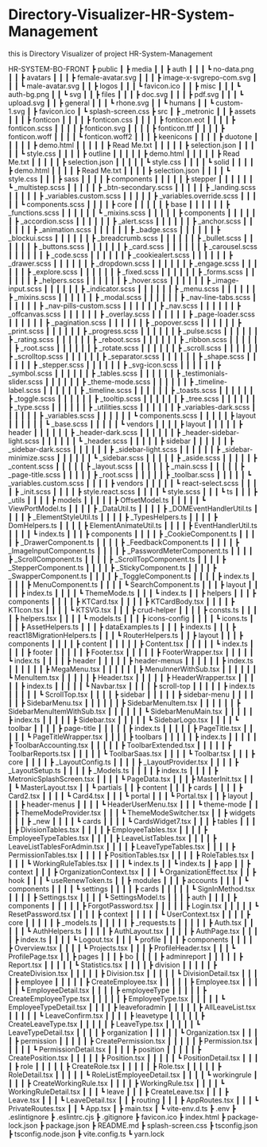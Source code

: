 # Directory-Visualizer-HR-System-Management
this is Directory Visualizer of project HR-System-Management

HR-SYSTEM-BO-FRONT
 ┣ public
 ┃  ┣ media
 ┃  ┃  ┣ auth
 ┃  ┃  ┃  ┗ no-data.png
 ┃  ┃  ┣ avatars
 ┃  ┃  ┃  ┣ female-avatar.svg
 ┃  ┃  ┃  ┣ image-x-svgrepo-com.svg
 ┃  ┃  ┃  ┗ male-avatar.svg
 ┃  ┃  ┣ logos
 ┃  ┃  ┃  ┗ favicon.ico
 ┃  ┃  ┣ misc
 ┃  ┃  ┃  ┗ auth-bg.png
 ┃  ┃  ┗ svg
 ┃  ┃     ┣ files
 ┃  ┃     ┃  ┣ doc.svg
 ┃  ┃     ┃  ┣ pdf.svg
 ┃  ┃     ┃  ┗ upload.svg
 ┃  ┃     ┣ general
 ┃  ┃     ┃  ┗ rhone.svg
 ┃  ┃     ┗ humans
 ┃  ┃        ┗ custom-1.svg
 ┃  ┣ favicon.ico
 ┃  ┗ splash-screen.css
 ┣ src
 ┃  ┣ _metronic
 ┃  ┃  ┣ assets
 ┃  ┃  ┃  ┣ fonticon
 ┃  ┃  ┃  ┃  ┣ fonticon.css
 ┃  ┃  ┃  ┃  ┣ fonticon.eot
 ┃  ┃  ┃  ┃  ┣ fonticon.scss
 ┃  ┃  ┃  ┃  ┣ fonticon.svg
 ┃  ┃  ┃  ┃  ┣ fonticon.ttf
 ┃  ┃  ┃  ┃  ┣ fonticon.woff
 ┃  ┃  ┃  ┃  ┗ fonticon.woff2
 ┃  ┃  ┃  ┣ keenicons
 ┃  ┃  ┃  ┃  ┣ duotone
 ┃  ┃  ┃  ┃  ┃  ┣ demo.html
 ┃  ┃  ┃  ┃  ┃  ┣ Read Me.txt
 ┃  ┃  ┃  ┃  ┃  ┣ selection.json
 ┃  ┃  ┃  ┃  ┃  ┗ style.css
 ┃  ┃  ┃  ┃  ┣ outline
 ┃  ┃  ┃  ┃  ┃  ┣ demo.html
 ┃  ┃  ┃  ┃  ┃  ┣ Read Me.txt
 ┃  ┃  ┃  ┃  ┃  ┣ selection.json
 ┃  ┃  ┃  ┃  ┃  ┗ style.css
 ┃  ┃  ┃  ┃  ┗ solid
 ┃  ┃  ┃  ┃     ┣ demo.html
 ┃  ┃  ┃  ┃     ┣ Read Me.txt
 ┃  ┃  ┃  ┃     ┣ selection.json
 ┃  ┃  ┃  ┃     ┗ style.css
 ┃  ┃  ┃  ┣ sass
 ┃  ┃  ┃  ┃  ┣ components
 ┃  ┃  ┃  ┃  ┃  ┣ stepper
 ┃  ┃  ┃  ┃  ┃  ┃  ┗ _multistep.scss
 ┃  ┃  ┃  ┃  ┃  ┣ _btn-secondary.scss
 ┃  ┃  ┃  ┃  ┃  ┣ _landing.scss
 ┃  ┃  ┃  ┃  ┃  ┣ _variables.custom.scss
 ┃  ┃  ┃  ┃  ┃  ┣ _variables.override.scss
 ┃  ┃  ┃  ┃  ┃  ┗ components.scss
 ┃  ┃  ┃  ┃  ┣ core
 ┃  ┃  ┃  ┃  ┃  ┣ base
 ┃  ┃  ┃  ┃  ┃  ┃  ┣ _functions.scss
 ┃  ┃  ┃  ┃  ┃  ┃  ┗ _mixins.scss
 ┃  ┃  ┃  ┃  ┃  ┣ components
 ┃  ┃  ┃  ┃  ┃  ┃  ┣ _accordion.scss
 ┃  ┃  ┃  ┃  ┃  ┃  ┣ _alert.scss
 ┃  ┃  ┃  ┃  ┃  ┃  ┣ _anchor.scss
 ┃  ┃  ┃  ┃  ┃  ┃  ┣ _animation.scss
 ┃  ┃  ┃  ┃  ┃  ┃  ┣ _badge.scss
 ┃  ┃  ┃  ┃  ┃  ┃  ┣ _blockui.scss
 ┃  ┃  ┃  ┃  ┃  ┃  ┣ _breadcrumb.scss
 ┃  ┃  ┃  ┃  ┃  ┃  ┣ _bullet.scss
 ┃  ┃  ┃  ┃  ┃  ┃  ┣ _buttons.scss
 ┃  ┃  ┃  ┃  ┃  ┃  ┣ _card.scss
 ┃  ┃  ┃  ┃  ┃  ┃  ┣ _carousel.scss
 ┃  ┃  ┃  ┃  ┃  ┃  ┣ _code.scss
 ┃  ┃  ┃  ┃  ┃  ┃  ┣ _cookiealert.scss
 ┃  ┃  ┃  ┃  ┃  ┃  ┣ _drawer.scss
 ┃  ┃  ┃  ┃  ┃  ┃  ┣ _dropdown.scss
 ┃  ┃  ┃  ┃  ┃  ┃  ┣ _engage.scss
 ┃  ┃  ┃  ┃  ┃  ┃  ┣ _explore.scss
 ┃  ┃  ┃  ┃  ┃  ┃  ┣ _fixed.scss
 ┃  ┃  ┃  ┃  ┃  ┃  ┣ _forms.scss
 ┃  ┃  ┃  ┃  ┃  ┃  ┣ _helpers.scss
 ┃  ┃  ┃  ┃  ┃  ┃  ┣ _hover.scss
 ┃  ┃  ┃  ┃  ┃  ┃  ┣ _image-input.scss
 ┃  ┃  ┃  ┃  ┃  ┃  ┣ _indicator.scss
 ┃  ┃  ┃  ┃  ┃  ┃  ┣ _menu.scss
 ┃  ┃  ┃  ┃  ┃  ┃  ┣ _mixins.scss
 ┃  ┃  ┃  ┃  ┃  ┃  ┣ _modal.scss
 ┃  ┃  ┃  ┃  ┃  ┃  ┣ _nav-line-tabs.scss
 ┃  ┃  ┃  ┃  ┃  ┃  ┣ _nav-pills-custom.scss
 ┃  ┃  ┃  ┃  ┃  ┃  ┣ _nav.scss
 ┃  ┃  ┃  ┃  ┃  ┃  ┣ _offcanvas.scss
 ┃  ┃  ┃  ┃  ┃  ┃  ┣ _overlay.scss
 ┃  ┃  ┃  ┃  ┃  ┃  ┣ _page-loader.scss
 ┃  ┃  ┃  ┃  ┃  ┃  ┣ _pagination.scss
 ┃  ┃  ┃  ┃  ┃  ┃  ┣ _popover.scss
 ┃  ┃  ┃  ┃  ┃  ┃  ┣ _print.scss
 ┃  ┃  ┃  ┃  ┃  ┃  ┣ _progress.scss
 ┃  ┃  ┃  ┃  ┃  ┃  ┣ _pulse.scss
 ┃  ┃  ┃  ┃  ┃  ┃  ┣ _rating.scss
 ┃  ┃  ┃  ┃  ┃  ┃  ┣ _reboot.scss
 ┃  ┃  ┃  ┃  ┃  ┃  ┣ _ribbon.scss
 ┃  ┃  ┃  ┃  ┃  ┃  ┣ _root.scss
 ┃  ┃  ┃  ┃  ┃  ┃  ┣ _rotate.scss
 ┃  ┃  ┃  ┃  ┃  ┃  ┣ _scroll.scss
 ┃  ┃  ┃  ┃  ┃  ┃  ┣ _scrolltop.scss
 ┃  ┃  ┃  ┃  ┃  ┃  ┣ _separator.scss
 ┃  ┃  ┃  ┃  ┃  ┃  ┣ _shape.scss
 ┃  ┃  ┃  ┃  ┃  ┃  ┣ _stepper.scss
 ┃  ┃  ┃  ┃  ┃  ┃  ┣ _svg-icon.scss
 ┃  ┃  ┃  ┃  ┃  ┃  ┣ _symbol.scss
 ┃  ┃  ┃  ┃  ┃  ┃  ┣ _tables.scss
 ┃  ┃  ┃  ┃  ┃  ┃  ┣ _testimonials-slider.scss
 ┃  ┃  ┃  ┃  ┃  ┃  ┣ _theme-mode.scss
 ┃  ┃  ┃  ┃  ┃  ┃  ┣ _timeline-label.scss
 ┃  ┃  ┃  ┃  ┃  ┃  ┣ _timeline.scss
 ┃  ┃  ┃  ┃  ┃  ┃  ┣ _toasts.scss
 ┃  ┃  ┃  ┃  ┃  ┃  ┣ _toggle.scss
 ┃  ┃  ┃  ┃  ┃  ┃  ┣ _tooltip.scss
 ┃  ┃  ┃  ┃  ┃  ┃  ┣ _tree.scss
 ┃  ┃  ┃  ┃  ┃  ┃  ┣ _type.scss
 ┃  ┃  ┃  ┃  ┃  ┃  ┣ _utilities.scss
 ┃  ┃  ┃  ┃  ┃  ┃  ┣ _variables-dark.scss
 ┃  ┃  ┃  ┃  ┃  ┃  ┣ _variables.scss
 ┃  ┃  ┃  ┃  ┃  ┃  ┗ components.scss
 ┃  ┃  ┃  ┃  ┃  ┣ layout
 ┃  ┃  ┃  ┃  ┃  ┃  ┗ _base.scss
 ┃  ┃  ┃  ┃  ┃  ┗ vendors
 ┃  ┃  ┃  ┃  ┣ layout
 ┃  ┃  ┃  ┃  ┃  ┣ header
 ┃  ┃  ┃  ┃  ┃  ┃  ┣ _header-dark.scss
 ┃  ┃  ┃  ┃  ┃  ┃  ┣ _header-sidebar-light.scss
 ┃  ┃  ┃  ┃  ┃  ┃  ┗ _header.scss
 ┃  ┃  ┃  ┃  ┃  ┣ sidebar
 ┃  ┃  ┃  ┃  ┃  ┃  ┣ _sidebar-dark.scss
 ┃  ┃  ┃  ┃  ┃  ┃  ┣ _sidebar-light.scss
 ┃  ┃  ┃  ┃  ┃  ┃  ┣ _sidebar-minimize.scss
 ┃  ┃  ┃  ┃  ┃  ┃  ┗ _sidebar.scss
 ┃  ┃  ┃  ┃  ┃  ┣ _aside.scss
 ┃  ┃  ┃  ┃  ┃  ┣ _content.scss
 ┃  ┃  ┃  ┃  ┃  ┣ _layout.scss
 ┃  ┃  ┃  ┃  ┃  ┣ _main.scss
 ┃  ┃  ┃  ┃  ┃  ┣ _page-title.scss
 ┃  ┃  ┃  ┃  ┃  ┣ _root.scss
 ┃  ┃  ┃  ┃  ┃  ┣ _toolbar.scss
 ┃  ┃  ┃  ┃  ┃  ┗ _variables.custom.scss
 ┃  ┃  ┃  ┃  ┣ vendors
 ┃  ┃  ┃  ┃  ┃  ┗ react-select.scss
 ┃  ┃  ┃  ┃  ┣ _init.scss
 ┃  ┃  ┃  ┃  ┣ style.react.scss
 ┃  ┃  ┃  ┃  ┗ style.scss
 ┃  ┃  ┃  ┗ ts
 ┃  ┃  ┃     ┣ _utils
 ┃  ┃  ┃     ┃  ┣ models
 ┃  ┃  ┃     ┃  ┃  ┣ OffsetModel.ts
 ┃  ┃  ┃     ┃  ┃  ┗ ViewPortModel.ts
 ┃  ┃  ┃     ┃  ┣ _DataUtil.ts
 ┃  ┃  ┃     ┃  ┣ _DOMEventHandlerUtil.ts
 ┃  ┃  ┃     ┃  ┣ _ElementStyleUtil.ts
 ┃  ┃  ┃     ┃  ┣ _TypesHelpers.ts
 ┃  ┃  ┃     ┃  ┣ DomHelpers.ts
 ┃  ┃  ┃     ┃  ┣ ElementAnimateUtil.ts
 ┃  ┃  ┃     ┃  ┣ EventHandlerUtil.ts
 ┃  ┃  ┃     ┃  ┗ index.ts
 ┃  ┃  ┃     ┣ components
 ┃  ┃  ┃     ┃  ┣ _CookieComponent.ts
 ┃  ┃  ┃     ┃  ┣ _DrawerComponent.ts
 ┃  ┃  ┃     ┃  ┣ _FeedbackComponent.ts
 ┃  ┃  ┃     ┃  ┣ _ImageInputComponent.ts
 ┃  ┃  ┃     ┃  ┣ _PasswordMeterComponent.ts
 ┃  ┃  ┃     ┃  ┣ _ScrollComponent.ts
 ┃  ┃  ┃     ┃  ┣ _ScrollTopComponent.ts
 ┃  ┃  ┃     ┃  ┣ _StepperComponent.ts
 ┃  ┃  ┃     ┃  ┣ _StickyComponent.ts
 ┃  ┃  ┃     ┃  ┣ _SwapperComponent.ts
 ┃  ┃  ┃     ┃  ┣ _ToggleComponent.ts
 ┃  ┃  ┃     ┃  ┣ index.ts
 ┃  ┃  ┃     ┃  ┣ MenuComponent.ts
 ┃  ┃  ┃     ┃  ┗ SearchComponent.ts
 ┃  ┃  ┃     ┣ layout
 ┃  ┃  ┃     ┃  ┣ index.ts
 ┃  ┃  ┃     ┃  ┗ ThemeMode.ts
 ┃  ┃  ┃     ┗ index.ts
 ┃  ┃  ┣ helpers
 ┃  ┃  ┃  ┣ components
 ┃  ┃  ┃  ┃  ┣ KTCard.tsx
 ┃  ┃  ┃  ┃  ┣ KTCardBody.tsx
 ┃  ┃  ┃  ┃  ┣ KTIcon.tsx
 ┃  ┃  ┃  ┃  ┗ KTSVG.tsx
 ┃  ┃  ┃  ┣ crud-helper
 ┃  ┃  ┃  ┃  ┣ consts.ts
 ┃  ┃  ┃  ┃  ┣ helpers.tsx
 ┃  ┃  ┃  ┃  ┗ models.ts
 ┃  ┃  ┃  ┣ icons-config
 ┃  ┃  ┃  ┃  ┗ icons.ts
 ┃  ┃  ┃  ┣ AssetHelpers.ts
 ┃  ┃  ┃  ┣ dataExamples.ts
 ┃  ┃  ┃  ┣ index.ts
 ┃  ┃  ┃  ┣ react18MigrationHelpers.ts
 ┃  ┃  ┃  ┗ RouterHelpers.ts
 ┃  ┃  ┣ layout
 ┃  ┃  ┃  ┣ components
 ┃  ┃  ┃  ┃  ┣ content
 ┃  ┃  ┃  ┃  ┃  ┣ Content.tsx
 ┃  ┃  ┃  ┃  ┃  ┗ index.ts
 ┃  ┃  ┃  ┃  ┣ footer
 ┃  ┃  ┃  ┃  ┃  ┣ Footer.tsx
 ┃  ┃  ┃  ┃  ┃  ┣ FooterWrapper.tsx
 ┃  ┃  ┃  ┃  ┃  ┗ index.ts
 ┃  ┃  ┃  ┃  ┣ header
 ┃  ┃  ┃  ┃  ┃  ┣ header-menus
 ┃  ┃  ┃  ┃  ┃  ┃  ┣ index.ts
 ┃  ┃  ┃  ┃  ┃  ┃  ┣ MegaMenu.tsx
 ┃  ┃  ┃  ┃  ┃  ┃  ┣ MenuInnerWithSub.tsx
 ┃  ┃  ┃  ┃  ┃  ┃  ┗ MenuItem.tsx
 ┃  ┃  ┃  ┃  ┃  ┣ Header.tsx
 ┃  ┃  ┃  ┃  ┃  ┣ HeaderWrapper.tsx
 ┃  ┃  ┃  ┃  ┃  ┣ index.ts
 ┃  ┃  ┃  ┃  ┃  ┗ Navbar.tsx
 ┃  ┃  ┃  ┃  ┣ scroll-top
 ┃  ┃  ┃  ┃  ┃  ┣ index.ts
 ┃  ┃  ┃  ┃  ┃  ┗ ScrollTop.tsx
 ┃  ┃  ┃  ┃  ┣ sidebar
 ┃  ┃  ┃  ┃  ┃  ┣ sidebar-menu
 ┃  ┃  ┃  ┃  ┃  ┃  ┣ SidebarMenu.tsx
 ┃  ┃  ┃  ┃  ┃  ┃  ┣ SidebarMenuItem.tsx
 ┃  ┃  ┃  ┃  ┃  ┃  ┣ SidebarMenuItemWithSub.tsx
 ┃  ┃  ┃  ┃  ┃  ┃  ┗ SidebarMenuMain.tsx
 ┃  ┃  ┃  ┃  ┃  ┣ index.ts
 ┃  ┃  ┃  ┃  ┃  ┣ Sidebar.tsx
 ┃  ┃  ┃  ┃  ┃  ┗ SidebarLogo.tsx
 ┃  ┃  ┃  ┃  ┗ toolbar
 ┃  ┃  ┃  ┃     ┣ page-title
 ┃  ┃  ┃  ┃     ┃  ┣ index.ts
 ┃  ┃  ┃  ┃     ┃  ┣ PageTitle.tsx
 ┃  ┃  ┃  ┃     ┃  ┗ PageTitleWrapper.tsx
 ┃  ┃  ┃  ┃     ┣ toolbars
 ┃  ┃  ┃  ┃     ┃  ┣ index.ts
 ┃  ┃  ┃  ┃     ┃  ┣ ToolbarAccounting.tsx
 ┃  ┃  ┃  ┃     ┃  ┣ ToolbarExtended.tsx
 ┃  ┃  ┃  ┃     ┃  ┣ ToolbarReports.tsx
 ┃  ┃  ┃  ┃     ┃  ┗ ToolbarSaas.tsx
 ┃  ┃  ┃  ┃     ┗ Toolbar.tsx
 ┃  ┃  ┃  ┣ core
 ┃  ┃  ┃  ┃  ┣ _LayoutConfig.ts
 ┃  ┃  ┃  ┃  ┣ _LayoutProvider.tsx
 ┃  ┃  ┃  ┃  ┣ _LayoutSetup.ts
 ┃  ┃  ┃  ┃  ┣ _Models.ts
 ┃  ┃  ┃  ┃  ┣ index.ts
 ┃  ┃  ┃  ┃  ┣ MetronicSplashScreen.tsx
 ┃  ┃  ┃  ┃  ┗ PageData.tsx
 ┃  ┃  ┃  ┣ MasterInit.tsx
 ┃  ┃  ┃  ┗ MasterLayout.tsx
 ┃  ┃  ┗ partials
 ┃  ┃     ┣ content
 ┃  ┃     ┃  ┣ cards
 ┃  ┃     ┃  ┃  ┣ Card2.tsx
 ┃  ┃     ┃  ┃  ┗ Card4.tsx
 ┃  ┃     ┃  ┗ portal
 ┃  ┃     ┃     ┗ Portal.tsx
 ┃  ┃     ┣ layout
 ┃  ┃     ┃  ┣ header-menus
 ┃  ┃     ┃  ┃  ┗ HeaderUserMenu.tsx
 ┃  ┃     ┃  ┗ theme-mode
 ┃  ┃     ┃     ┣ ThemeModeProvider.tsx
 ┃  ┃     ┃     ┗ ThemeModeSwitcher.tsx
 ┃  ┃     ┣ widgets
 ┃  ┃     ┃  ┣ _new
 ┃  ┃     ┃  ┃  ┗ cards
 ┃  ┃     ┃  ┃     ┗ CardsWidget7.tsx
 ┃  ┃     ┃  ┣ tables
 ┃  ┃     ┃  ┃  ┣ DivisionTables.tsx
 ┃  ┃     ┃  ┃  ┣ EmployeeTables.tsx
 ┃  ┃     ┃  ┃  ┣ EmployeeTypeTables.tsx
 ┃  ┃     ┃  ┃  ┣ LeaveListTables.tsx
 ┃  ┃     ┃  ┃  ┣ LeaveListTablesForAdmin.tsx
 ┃  ┃     ┃  ┃  ┣ LeaveTypeTables.tsx
 ┃  ┃     ┃  ┃  ┣ PermissionTables.tsx
 ┃  ┃     ┃  ┃  ┣ PositionTables.tsx
 ┃  ┃     ┃  ┃  ┣ RoleTables.tsx
 ┃  ┃     ┃  ┃  ┗ WorkingRuleTables.tsx
 ┃  ┃     ┃  ┗ index.ts
 ┃  ┃     ┗ index.ts
 ┃  ┣ app
 ┃  ┃  ┣ context
 ┃  ┃  ┃  ┣ OrganizationContext.tsx
 ┃  ┃  ┃  ┗ OrganizationEffect.tsx
 ┃  ┃  ┣ hook
 ┃  ┃  ┃  ┗ useRenewToken.ts
 ┃  ┃  ┣ modules
 ┃  ┃  ┃  ┣ accounts
 ┃  ┃  ┃  ┃  ┗ components
 ┃  ┃  ┃  ┃     ┗ settings
 ┃  ┃  ┃  ┃        ┣ cards
 ┃  ┃  ┃  ┃        ┃  ┗ SignInMethod.tsx
 ┃  ┃  ┃  ┃        ┣ Settings.tsx
 ┃  ┃  ┃  ┃        ┗ SettingsModel.ts
 ┃  ┃  ┃  ┣ auth
 ┃  ┃  ┃  ┃  ┣ components
 ┃  ┃  ┃  ┃  ┃  ┣ ForgotPassword.tsx
 ┃  ┃  ┃  ┃  ┃  ┣ Login.tsx
 ┃  ┃  ┃  ┃  ┃  ┗ ResetPassword.tsx
 ┃  ┃  ┃  ┃  ┣ context
 ┃  ┃  ┃  ┃  ┃  ┗ UserContext.tsx
 ┃  ┃  ┃  ┃  ┣ core
 ┃  ┃  ┃  ┃  ┃  ┣ _models.ts
 ┃  ┃  ┃  ┃  ┃  ┣ _requests.ts
 ┃  ┃  ┃  ┃  ┃  ┣ Auth.tsx
 ┃  ┃  ┃  ┃  ┃  ┗ AuthHelpers.ts
 ┃  ┃  ┃  ┃  ┣ AuthLayout.tsx
 ┃  ┃  ┃  ┃  ┣ AuthPage.tsx
 ┃  ┃  ┃  ┃  ┣ index.ts
 ┃  ┃  ┃  ┃  ┗ Logout.tsx
 ┃  ┃  ┃  ┗ profile
 ┃  ┃  ┃     ┣ components
 ┃  ┃  ┃     ┃  ┣ Overview.tsx
 ┃  ┃  ┃     ┃  ┗ Projects.tsx
 ┃  ┃  ┃     ┣ ProfileHeader.tsx
 ┃  ┃  ┃     ┗ ProfilePage.tsx
 ┃  ┃  ┣ pages
 ┃  ┃  ┃  ┣ bo
 ┃  ┃  ┃  ┃  ┣ adminreport
 ┃  ┃  ┃  ┃  ┃  ┣ Report.tsx
 ┃  ┃  ┃  ┃  ┃  ┗ Statistics.tsx
 ┃  ┃  ┃  ┃  ┣ division
 ┃  ┃  ┃  ┃  ┃  ┣ CreateDivision.tsx
 ┃  ┃  ┃  ┃  ┃  ┣ Division.tsx
 ┃  ┃  ┃  ┃  ┃  ┗ DivisionDetail.tsx
 ┃  ┃  ┃  ┃  ┣ employee
 ┃  ┃  ┃  ┃  ┃  ┣ CreateEmployee.tsx
 ┃  ┃  ┃  ┃  ┃  ┣ Employee.tsx
 ┃  ┃  ┃  ┃  ┃  ┗ EmployeeDetail.tsx
 ┃  ┃  ┃  ┃  ┣ employeeType
 ┃  ┃  ┃  ┃  ┃  ┣ CreateEmployeeType.tsx
 ┃  ┃  ┃  ┃  ┃  ┣ EmployeeType.tsx
 ┃  ┃  ┃  ┃  ┃  ┗ EmployeeTypeDetail.tsx
 ┃  ┃  ┃  ┃  ┣ leaveforadmin
 ┃  ┃  ┃  ┃  ┃  ┣ AllLeaveList.tsx
 ┃  ┃  ┃  ┃  ┃  ┗ LeaveConfirm.tsx
 ┃  ┃  ┃  ┃  ┣ leavetype
 ┃  ┃  ┃  ┃  ┃  ┣ CreateLeaveType.tsx
 ┃  ┃  ┃  ┃  ┃  ┣ LeaveType.tsx
 ┃  ┃  ┃  ┃  ┃  ┗ LeaveTypeDetail.tsx
 ┃  ┃  ┃  ┃  ┣ organization
 ┃  ┃  ┃  ┃  ┃  ┗ Organization.tsx
 ┃  ┃  ┃  ┃  ┣ permission
 ┃  ┃  ┃  ┃  ┃  ┣ CreatePermission.tsx
 ┃  ┃  ┃  ┃  ┃  ┣ Permission.tsx
 ┃  ┃  ┃  ┃  ┃  ┗ PermissionDetail.tsx
 ┃  ┃  ┃  ┃  ┣ position
 ┃  ┃  ┃  ┃  ┃  ┣ CreatePosition.tsx
 ┃  ┃  ┃  ┃  ┃  ┣ Position.tsx
 ┃  ┃  ┃  ┃  ┃  ┗ PositionDetail.tsx
 ┃  ┃  ┃  ┃  ┣ role
 ┃  ┃  ┃  ┃  ┃  ┣ CreateRole.tsx
 ┃  ┃  ┃  ┃  ┃  ┣ Role.tsx
 ┃  ┃  ┃  ┃  ┃  ┣ RoleDetail.tsx
 ┃  ┃  ┃  ┃  ┃  ┗ RoleListEmployeeDetail.tsx
 ┃  ┃  ┃  ┃  ┗ workingrule
 ┃  ┃  ┃  ┃     ┣ CreateWorkingRule.tsx
 ┃  ┃  ┃  ┃     ┣ WorkingRule.tsx
 ┃  ┃  ┃  ┃     ┗ WorkingRuleDetail.tsx
 ┃  ┃  ┃  ┗ leave
 ┃  ┃  ┃     ┣ CreateLeave.tsx
 ┃  ┃  ┃     ┣ Leave.tsx
 ┃  ┃  ┃     ┗ LeaveDetail.tsx
 ┃  ┃  ┣ routing
 ┃  ┃  ┃  ┣ AppRoutes.tsx
 ┃  ┃  ┃  ┗ PrivateRoutes.tsx
 ┃  ┃  ┗ App.tsx
 ┃  ┣ main.tsx
 ┃  ┗ vite-env.d.ts
 ┣ .env
 ┣ .eslintignore
 ┣ .eslintrc.cjs
 ┣ .gitignore
 ┣ favicon.ico
 ┣ index.html
 ┣ package-lock.json
 ┣ package.json
 ┣ README.md
 ┣ splash-screen.css
 ┣ tsconfig.json
 ┣ tsconfig.node.json
 ┣ vite.config.ts
 ┗ yarn.lock
